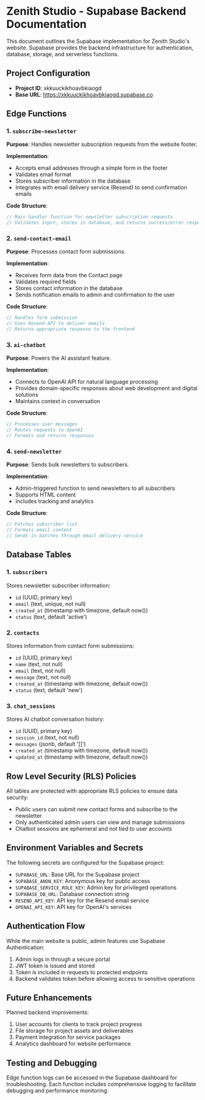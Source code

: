 
# Zenith Studio - Supabase Backend Documentation

This document outlines the Supabase implementation for Zenith Studio's website. Supabase provides the backend infrastructure for authentication, database, storage, and serverless functions.

## Project Configuration

- **Project ID**: xkkuuckikhoavbkiaogd
- **Base URL**: https://xkkuuckikhoavbkiaogd.supabase.co

## Edge Functions

### 1. `subscribe-newsletter`

**Purpose**: Handles newsletter subscription requests from the website footer.

**Implementation**:
- Accepts email addresses through a simple form in the footer
- Validates email format
- Stores subscriber information in the database
- Integrates with email delivery service (Resend) to send confirmation emails

**Code Structure**:
```typescript
// Main handler function for newsletter subscription requests
// Validates input, stores in database, and returns success/error response
```

### 2. `send-contact-email`

**Purpose**: Processes contact form submissions.

**Implementation**:
- Receives form data from the Contact page
- Validates required fields
- Stores contact information in the database
- Sends notification emails to admin and confirmation to the user

**Code Structure**:
```typescript
// Handles form submission
// Uses Resend API to deliver emails
// Returns appropriate response to the frontend
```

### 3. `ai-chatbot`

**Purpose**: Powers the AI assistant feature.

**Implementation**:
- Connects to OpenAI API for natural language processing
- Provides domain-specific responses about web development and digital solutions
- Maintains context in conversation

**Code Structure**:
```typescript
// Processes user messages
// Routes requests to OpenAI
// Formats and returns responses
```

### 4. `send-newsletter`

**Purpose**: Sends bulk newsletters to subscribers.

**Implementation**:
- Admin-triggered function to send newsletters to all subscribers
- Supports HTML content
- Includes tracking and analytics

**Code Structure**:
```typescript
// Fetches subscriber list
// Formats email content
// Sends in batches through email delivery service
```

## Database Tables

### 1. `subscribers`

Stores newsletter subscriber information:
- `id` (UUID, primary key)
- `email` (text, unique, not null)
- `created_at` (timestamp with timezone, default now())
- `status` (text, default 'active')

### 2. `contacts`

Stores information from contact form submissions:
- `id` (UUID, primary key)
- `name` (text, not null)
- `email` (text, not null)
- `message` (text, not null)
- `created_at` (timestamp with timezone, default now())
- `status` (text, default 'new')

### 3. `chat_sessions`

Stores AI chatbot conversation history:
- `id` (UUID, primary key)
- `session_id` (text, not null)
- `messages` (jsonb, default '[]')
- `created_at` (timestamp with timezone, default now())
- `updated_at` (timestamp with timezone, default now())

## Row Level Security (RLS) Policies

All tables are protected with appropriate RLS policies to ensure data security:

- Public users can submit new contact forms and subscribe to the newsletter
- Only authenticated admin users can view and manage submissions
- Chatbot sessions are ephemeral and not tied to user accounts

## Environment Variables and Secrets

The following secrets are configured for the Supabase project:

- `SUPABASE_URL`: Base URL for the Supabase project
- `SUPABASE_ANON_KEY`: Anonymous key for public access
- `SUPABASE_SERVICE_ROLE_KEY`: Admin key for privileged operations
- `SUPABASE_DB_URL`: Database connection string
- `RESEND_API_KEY`: API key for the Resend email service
- `OPENAI_API_KEY`: API key for OpenAI's services

## Authentication Flow

While the main website is public, admin features use Supabase Authentication:

1. Admin logs in through a secure portal
2. JWT token is issued and stored
3. Token is included in requests to protected endpoints
4. Backend validates token before allowing access to sensitive operations

## Future Enhancements

Planned backend improvements:

1. User accounts for clients to track project progress
2. File storage for project assets and deliverables
3. Payment integration for service packages
4. Analytics dashboard for website performance

## Testing and Debugging

Edge function logs can be accessed in the Supabase dashboard for troubleshooting. Each function includes comprehensive logging to facilitate debugging and performance monitoring.
